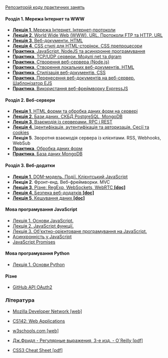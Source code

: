 [Репозиторій коду практичних занять](https://github.com/PublicHadyniak/webprogbase-samples)

#### Розділ 1. Мережа Інтернет та WWW
* [__Лекція 1__. Мережа Інтернет. Інтернет-протоколи](https://docs.google.com/document/d/1b-kMAThhYetpXmOm4a9W56UmpzobcO0E206dES1MGr8/edit?usp=sharing)
* [__Лекція 2__. World Wide Web (WWW). URL. Протоколи FTP та HTTP. URL](https://docs.google.com/document/d/1aUdlTlbHDYhhdf2gVs1j94FmBrLviKb8QLfFVxqi-0A/edit?usp=sharing)
* [__Лекція 3__. Веб-документи. HTML](https://docs.google.com/document/d/1Tv8rHao5HrPVEXb-oBW0PBNob6lxxRNrDgeYRsNXrUM/edit?usp=sharing)
* [__Лекція 4__. CSS стилі для HTML-сторінок. CSS препроцесори](https://docs.google.com/document/d/1GW0ElUPt42Ovl1N-0vdzh5Ov0Pmc_XcVVm1vh5_Om_0/edit?usp=sharing)
* [__Практика__. JavaScript, NodeJS та асинхронне програмування](https://docs.google.com/document/d/1rube_UiA7ORdPwocy1gh393GkjAjncSVvwXeCA-GmIw/edit?usp=sharing)
* [__Практика__. TCP/UDP сервери. Модулі net та dgram](https://docs.google.com/document/d/1mld2i2IOzibbQfRr7puVZnyphCHn0UK3egm39uZFKEg/edit?usp=sharing)
* [__Практика__. Створення веб-сервера (Node.js)](https://docs.google.com/document/d/1VudR5m8HZ9S7RMNT3ge9b8hED8Lchx-OdPRVPY5gUK8/edit?usp=sharing)
* [__Практика__. Створення локальних веб-документів. HTML](https://docs.google.com/document/d/1SfcG2e1EjjhKd4cuurEgtgq8J4eb07eOfD4jVn-zYXI/edit?usp=sharing)
* [__Практика__. Стилізація веб-документів. CSS](https://docs.google.com/document/d/1v4kIemN3qgGfmeOXYWrJ3kmvqa0OIXCXR5XigcTx010/edit?usp=sharing)
* [__Практика__. Перенесення веб-документів на веб-сервер. Шаблонізатор EJS](https://docs.google.com/document/d/1iki7n8Lv6vigWvxzIH4Q9WfCG2VD2tLbN-3SW1xD1wo/edit?usp=sharing)
* [__Практика__. Використання веб-фреймворку ExpressJS](https://docs.google.com/document/d/1UeVu_m42o9gMfahnI9J8rqP1X12hMahNXrBKtf763Ro/edit?usp=sharing)

#### Розділ 2. Веб-сервери
* [__Лекція 1__. HTML форми та обробка даних форм на сервері](https://docs.google.com/document/d/1v4XTd-GjySxMYO9bJe5r1qvbp1Ar6aoYdr0XM4vDfQ4/edit?usp=sharing)
* [__Лекція 2__. Бази даних. СКБД PostgreSQL, MongoDB](https://docs.google.com/document/d/1eUSkjpnFdsBIcmFfr3VuYU5NYDZWcWqJcokqozLJNHk/edit?usp=sharing)
* [__Лекція 3__. Взаємодія із серверами. RPC i REST](https://docs.google.com/document/d/1itXB78R5S8LMTUG3iAeDROSuB01IalxLV_Woe8Ufezc/edit?usp=sharing)
* [__Лекція 4__. Ідентифікація, аутентифікація та авторизація. Сесії та cookies](https://docs.google.com/document/d/1FtMf7wM4i6hvHKhlGk9pOVhubPaJ1q0lRzw7eSJ6Now/edit?usp=sharing)
* __Лекція 5__. Зворотня взаємодія сервера із клієнтами. RSS, Webhooks, WebSub
* [__Практика__. Обробка даних форм](https://docs.google.com/document/d/161QGwC2GwhoXnf11kC83CY4vZ7t0FaoKj5keog3AObA/edit?usp=sharing)
* [__Практика__. База даних MongoDB](https://docs.google.com/document/d/1Oy6_hV-YEjYZOxlqWqR5SseA1CC6goMkzZ2qpdxDCQM/edit?usp=sharing)

#### Розділ 3. Веб-додатки
* [__Лекція 1__. DOM-модель. Події. Клієнтський JavaScript](https://docs.google.com/document/d/1mIldGzuvFkXogoe8Y-nOXhJxcXXkmFcXeO9jFhLW42Y/edit?usp=sharing)
* __Лекція 2__. Фронт-енд. Веб-фреймворки. MVC 
* [__Лекція 3__. Різне: RegExp, WebSockets, WebRTC __[doc]__](https://docs.google.com/document/d/1ELrOLdMG0wKgKKzx2YngUsayla6fhqH_879QLdpc27k/edit?usp=sharing)
* [__Лекція 4__. Безпека веб-додатків __[doc]__](https://docs.google.com/document/d/1OiSVXT9-vU5WYfR-ECPRxPHJnn9moi9u80kptfIhRyE/edit?usp=sharing)
* [__Лекція 5__. Кешування даних __[doc]__](https://docs.google.com/document/d/19t3JmKHsdtKV8HYWPPLw_804qeRxpST493L-azXjOjs/edit?usp=sharing)

#### Мова програмування **JavaScript**
* [Лекція 1. Основи JavaScript.](https://docs.google.com/document/d/1w26wGUTvzBC9bLhoNEfjV4RJPTJ6nlYL6ue3Hc8NKD4/edit?usp=sharing)
* [Лекція 2. JavaScript функції.](https://docs.google.com/document/d/1YCbH5xZuIL4F0R_0ZSNdm5FlMLqpXv2WnfVgUApD3ic/edit?usp=sharing)
* [Лекція 3. Об'єктно-орієнтоване програмування на JavaScript.](https://docs.google.com/document/d/17WC2xmCFv9TdOAKvDK0ETcR-bYsk22i1m9aCRZFYARQ/edit?usp=sharing)
* [Асинхронність у JavaScript](https://github.com/PublicHadyniak/webprogbase/wiki/%D0%90%D1%81%D0%B8%D0%BD%D1%85%D1%80%D0%BE%D0%BD%D0%BD%D1%96%D1%81%D1%82%D1%8C-%D1%83-JavaScript)
* [JavaScript Promises](https://github.com/PublicHadyniak/webprogbase/wiki/JavaScript-Promises)


#### Мова програмування **Python**
* [Лекція 1. Основи Python](https://docs.google.com/document/d/1T3bio3l5GGc9-4XBGFstfcj8i67MfFygu-bYqvB0haU/edit?usp=sharing)


#### Різне
* [GitHub API OAuth2][github-oauth]

### Література
* [Mozilla Developer Network [web]][book-mdn]
* [CS142: Web Applications][cs142]
* [w3schools.com [web]](http://www.w3schools.com/)
* [Дж.Фридл - Регулярные выражения, 3-е изд. - O`Reilly [pdf]][book-regex]
* [CSS3 Cheat Sheet [pdf]][book-css-sheet]

  [book-regex]: https://drive.google.com/open?id=0B2DT7H96sv8fTWxwRktTYTdIdEE
  [book-mdn]: https://developer.mozilla.org/en-US/
  [book-css-sheet]: http://media.mediatemple.netdna-cdn.com/wp-content/uploads/images/css3-cheat-sheet/css3-cheat-sheet.pdf
  [python1]: https://docs.google.com/document/d/1T3bio3l5GGc9-4XBGFstfcj8i67MfFygu-bYqvB0haU/edit?usp=sharing
  [github-oauth]: https://docs.google.com/document/d/11BCmzX_n2PqQIUvFN_nAUN31lWw_3s0LBi7-tHu_FoM/edit?usp=sharing
  [cs142]: http://web.stanford.edu/class/cs142/
